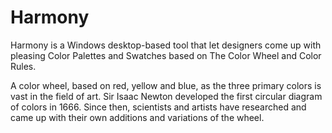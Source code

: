 # Harmony

Harmony is a Windows desktop-based tool that let designers come up with pleasing Color Palettes and Swatches based on The Color Wheel and Color Rules.

A color wheel, based on red, yellow and blue, as the three primary colors is vast in the field of art. Sir Isaac Newton developed the first circular diagram of colors in 1666. Since then, scientists and artists have researched and came up with their own additions and variations of the wheel.
